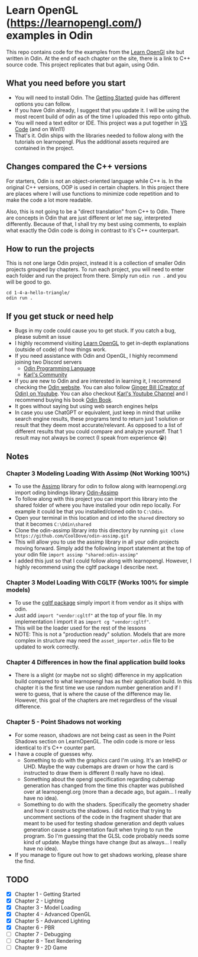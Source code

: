 # Learn OpenGL (https://learnopengl.com/) examples in Odin
This repo contains code for the examples from the [Learn OpenGl](https://learnopengl.com/) site but written in Odin. At the end of each chapter on the site, there is a link to C++ source code. This project replicates that but again, using Odin.

## What you need before you start
- You will need to install Odin. The [Getting Started](https://odin-lang.org/docs/install/) guide has different options you can follow.
- If you have Odin already, I suggest that you update it. I will be using the most recent build of odin as of the time I uploaded this repo onto github.
- You will need a text editor or IDE. This project was a put together in [VS Code](https://code.visualstudio.com/) (and on Win11)
- That's it. Odin ships with the libraries needed to follow along with the tutorials on learnopengl. Plus the additional assets required are contained in the project.

## Changes compared the C++ versions
For starters, Odin is not an object-oriented language while C++ is. In the original C++ versions, OOP is used in certain chapters. In this project there are places where I will use functions to minimize code repetition and to make the code a lot more readable.

Also, this is not going to be a "direct translation" from C++ to Odin. There are concepts in Odin that are just different or let me say, interpreted differently. Because of that, I shall try my best using comments, to explain what exactly the Odin code is doing in contrast to it's C++ counterpart.

## How to run the projects
This is not one large Odin project, instead it is a collection of smaller Odin projects grouped by chapters. To run each project, you will need to enter each folder and run the project from there. Simply run ```odin run .``` and you will be good to go.
```
cd 1-4-a-hello-triangle/
odin run .
```

## If you get stuck or need help
- Bugs in my code could cause you to get stuck. If you catch a bug, please submit an issue
- I highly recommend visiting [Learn OpenGL](https://learnopengl.com/) to get in-depth explanations (outside of code) of how things work.
- If you need assistance with Odin and OpenGL, I highly recommend joining two Discord servers
  - [Odin Programming Language](https://discord.gg/Dh7vnfff)
  - [Karl's Community](https://discord.gg/UvTaBesN)
- If you are new to Odin and are interested in learning it, I recommend checking the [Odin website](https://odin-lang.org/). You can also follow [Ginger Bill (Creator of Odin) on Youtube](https://www.youtube.com/@GingerGames). You can also checkout [Karl's Youtube Channel](https://www.youtube.com/@karl_zylinski) and I recommend buying his book [Odin Book](https://odinbook.com/).
- It goes without saying but using web search engines helps
- In case you use ChatGPT or equivalent, just keep in mind that unlike search engine results, these programs tend to return just 1 solution or result that they deem most accurate/relevant. As opposed to a list of different results that you could compare and analyze yourself. That 1 result may not always be correct (I speak from experience 😭)

## Notes
### Chapter 3 Modeling Loading With Assimp (Not Working 100%)
- To use the [Assimp](https://github.com/assimp/assimp) library for odin to follow along with learnopengl.org import oding bindings library [Odin-Assimp](https://github.com/CoolDove/odin-assimp/tree/master)
- To follow  along with this project you can import this library into the shared folder of where you have installed your odin repo locally. For example it could be that you installed/cloned odin to ```C:\Odin```. 
- Open your terminal in this location and cd into the ```shared``` directory so that it becomes ```C:\Odin\shared```
- Clone the odin-assimp library into this directory by running ```git clone https://github.com/CoolDove/odin-assimp.git```
- This will allow you to use the assimp library in all your odin projects moving forward. Simply add the following import statement at the top of your odin file ```import assimp "shared:odin-assimp"```
- I added this just so that I could follow along with learnopengl. However, I highly recommend using the cgltf package I describe next.

### Chapter 3 Model Loading With CGLTF (Works 100% for simple models)
- To use the [cgltf package](https://pkg.odin-lang.org/vendor/cgltf/) simply import it from vendor as it ships with odin.
- Just add ```import "vendor:cgltf"``` at the top of your file. In my implementation I import it as ```import cg "vendor:cgltf"```.
- This will be the loader used for the rest of the lessons
- NOTE: This is not a "production ready" solution. Models that are more complex in structure may need the ```asset_importer.odin``` file to be updated to work correctly. 

### Chapter 4 Differences in how the final application build looks
- There is a slight (or maybe not so slight) difference in my application build compared to what learnopengl has as their application build. In this chapter it is the first time we use random number generation and if I were to guess, that is where the cause of the difference may lie. However, this goal of the chapters are met regardless of the visual difference.

### Chapter 5 - Point Shadows not working
- For some reason, shadows are not being cast as seen in the Point Shadows section on LearnOpenGL. The odin code is more or less identical to it's C++ counter part.
- I have a couple of guesses why.
  - Something to do with the graphics card I'm using. It's an IntelHD or UHD. Maybe the way cubemaps are drawn or how the card is instructed to draw them is different (I really have no idea).
  - Something about the opengl specification regarding cubemap generation has changed from the time this chapter was published over at learnopengl.org (more than a decade ago, but again... I really have no idea).
  - Something to do with the shaders. Specifically the geometry shader and how it constructs the shadows. I did notice that trying to uncomment sections of the code in the fragment shader that are meant to be used for testing shadow generation and depth values generation cause a segmentation fault when trying to run the program. So I'm guessing that the GLSL code probably needs some kind of update. Maybe things have change (but as always... I really have no idea).
- If you manage to figure out how to get shadows working, please share the find.

## TODO
- [x] Chapter 1 - Getting Started
- [x] Chapter 2 - Lighting
- [x] Chapter 3 - Model Loading
- [x] Chapter 4 - Advanced OpenGL
- [x] Chapter 5 - Advanced Lighting
- [x] Chapter 6 - PBR
- [ ] Chapter 7 - Debugging
- [ ] Chapter 8 - Text Rendering
- [ ] Chapter 9 - 2D Game
